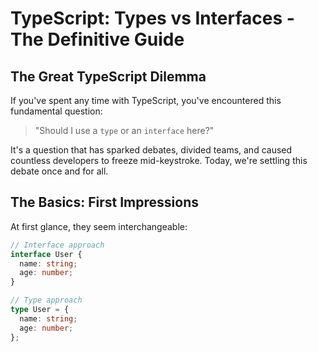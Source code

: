 # TypeScript: Types vs Interfaces - The Definitive Guide

## The Great TypeScript Dilemma

If you've spent any time with TypeScript, you've encountered this fundamental question:

> "Should I use a `type` or an `interface` here?"

It's a question that has sparked debates, divided teams, and caused countless developers to freeze mid-keystroke. Today, we're settling this debate once and for all.

## The Basics: First Impressions

At first glance, they seem interchangeable:

```typescript
// Interface approach
interface User {
  name: string;
  age: number;
}

// Type approach
type User = {
  name: string;
  age: number;
};
```
